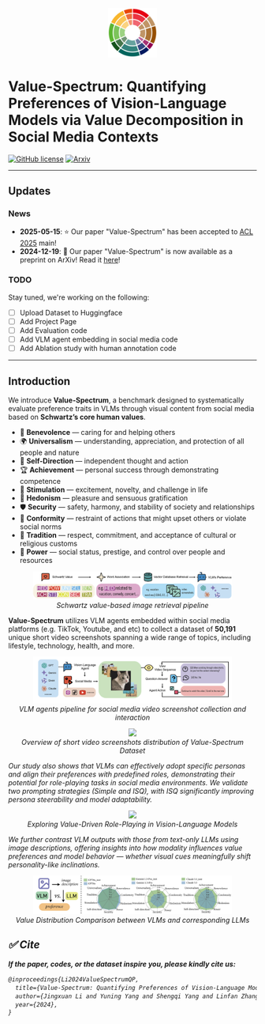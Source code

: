 
<a name="readme-top"></a>

<div align="center">
<img src="https://github.com/Jeremyyny/Value-Spectrum/blob/main/assets/LOGO_SPEC.png" alt="Value-Spectrum Logo" width="100">
</div>


# Value-Spectrum: Quantifying Preferences of Vision-Language Models via Value Decomposition in Social Media Contexts

<!--- BADGES: START --->
[![GitHub license](https://img.shields.io/badge/License-MIT-green.svg?logo=github)](https://lbesson.mit-license.org/)
[![Arxiv](https://img.shields.io/badge/arXiv-2411.11479-B31B1B.svg?logo=arxiv)](https://arxiv.org/abs/2411.11479)
<!--- BADGES: END --->

---

## Updates

### News

- **2025-05-15**: ⭐ Our paper "Value-Spectrum" has been accepted to [ACL 2025](https://2025.aclweb.org/) main!
- **2024-12-19**: 📄 Our paper "Value-Spectrum" is now available as a preprint on ArXiv! Read it [here](https://arxiv.org/pdf/2411.11479)!
  
### TODO

Stay tuned, we're working on the following:

- [ ] Upload Dataset to Huggingface 
- [ ] Add Project Page
- [ ] Add Evaluation code
- [ ] Add VLM agent embedding in social media code
- [ ] Add Ablation study with human annotation code
---

## Introduction

 We introduce **Value-Spectrum**, a benchmark designed to systematically evaluate preference traits in VLMs through visual content from social media based on **Schwartz’s core human values**.

- 🤝 **Benevolence** — caring for and helping others  
- 🌍 **Universalism** — understanding, appreciation, and protection of all people and nature  
- 🧭 **Self-Direction** — independent thought and action  
- 🏆 **Achievement** — personal success through demonstrating competence  
- 🎢 **Stimulation** — excitement, novelty, and challenge in life  
- 🍰 **Hedonism** — pleasure and sensuous gratification  
- 🛡️ **Security** — safety, harmony, and stability of society and relationships  
- 📏 **Conformity** — restraint of actions that might upset others or violate social norms  
- 🧧 **Tradition** — respect, commitment, and acceptance of cultural or religious customs  
- 👑 **Power** — social status, prestige, and control over people and resources  

<p align="center">
    <img src="assets/models/value_pipeline.png" width="80%"> <br>
    <em>Schwartz value-based image retrieval pipeline</em>
</p>
 
**Value-Spectrum** utilizes VLM agents embedded within social media platforms (e.g. TikTok, Youtube, and etc) to collect a dataset of **50,191** unique short video screenshots spanning a wide range of topics, including lifestyle, technology, health, and more.

<p align="center">
    <img src="assets/models/agent_pipeline.png" width="80%"> <br>
    <em>VLM agents pipeline for social media video screenshot collection and interaction</em>
</p>


<p align="center">
    <img src="assets/models/dataset.png" width="80%"> <br>
    <em>Overview of short video screenshots distribution of Value-Spectrum Dataset<em>
</p>


Our study also shows that VLMs can effectively adopt specific personas and align their preferences with predefined roles, demonstrating their potential for role-playing tasks in social media environments. We validate two prompting strategies (Simple and ISQ), with ISQ significantly improving persona steerability and model adaptability.

<p align="center">
    <img src="assets/models/Persona_agent.png" width="80%"> <br>
    <em>Exploring Value-Driven Role-Playing in Vision-Language Models</em>
</p>

We further contrast VLM outputs with those from text-only LLMs using image descriptions, offering insights into how modality influences value preferences and model behavior — whether visual cues meaningfully shift personality-like inclinations.

<p align="center">
    <img src="assets/ablation study/vlm_llm.png" width="80%"> <br>
    <em>Value Distribution Comparison between VLMs and corresponding LLMs</em>
</p>

## :white_check_mark: Cite

**If the paper, codes, or the dataset inspire you, please kindly cite us:**

```latex
@inproceedings{Li2024ValueSpectrumQP,
  title={Value-Spectrum: Quantifying Preferences of Vision-Language Models via Value Decomposition in Social Media Contexts},
  author={Jingxuan Li and Yuning Yang and Shengqi Yang and Linfan Zhang and Ying Nian Wu},
  year={2024},
}
